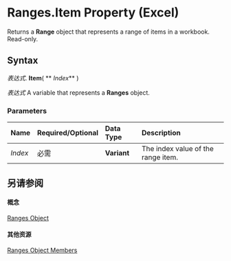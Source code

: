 
# Ranges.Item Property (Excel)

Returns a  **Range** object that represents a range of items in a workbook. Read-only.


## Syntax

 _表达式_. **Item**( ** _Index_** )

 _表达式_ A variable that represents a **Ranges** object.


### Parameters



|**Name**|**Required/Optional**|**Data Type**|**Description**|
|:-----|:-----|:-----|:-----|
| _Index_|必需|**Variant**|The index value of the range item.|

## 另请参阅


#### 概念


[Ranges Object](5d510c72-e27b-c04a-0d82-94af5dffd2f8.md)
#### 其他资源


[Ranges Object Members](http://msdn.microsoft.com/library/98cd3a4e-ab6c-2821-4551-73b1d896d8df%28Office.15%29.aspx)